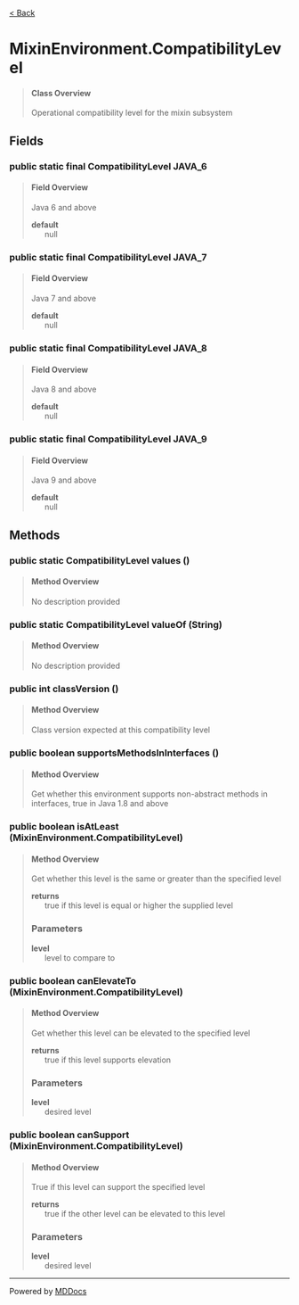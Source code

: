 [< Back](../README.md)
# MixinEnvironment.CompatibilityLevel #
>#### Class Overview ####
>Operational compatibility level for the mixin subsystem
## Fields ##
### public static final CompatibilityLevel JAVA_6 ###
>#### Field Overview ####
>Java 6 and above
>
>**default**<br />
>&nbsp;&nbsp;&nbsp;&nbsp;&nbsp;&nbsp;null
>
### public static final CompatibilityLevel JAVA_7 ###
>#### Field Overview ####
>Java 7 and above
>
>**default**<br />
>&nbsp;&nbsp;&nbsp;&nbsp;&nbsp;&nbsp;null
>
### public static final CompatibilityLevel JAVA_8 ###
>#### Field Overview ####
>Java 8 and above
>
>**default**<br />
>&nbsp;&nbsp;&nbsp;&nbsp;&nbsp;&nbsp;null
>
### public static final CompatibilityLevel JAVA_9 ###
>#### Field Overview ####
>Java 9 and above
>
>**default**<br />
>&nbsp;&nbsp;&nbsp;&nbsp;&nbsp;&nbsp;null
>
## Methods ##
### public static CompatibilityLevel values () ###
>#### Method Overview ####
>No description provided
>
### public static CompatibilityLevel valueOf (String) ###
>#### Method Overview ####
>No description provided
>
### public int classVersion () ###
>#### Method Overview ####
>Class version expected at this compatibility level
>
### public boolean supportsMethodsInInterfaces () ###
>#### Method Overview ####
>Get whether this environment supports non-abstract methods in
 interfaces, true in Java 1.8 and above
>
### public boolean isAtLeast (MixinEnvironment.CompatibilityLevel) ###
>#### Method Overview ####
>Get whether this level is the same or greater than the specified
 level
>
>**returns**<br />
>&nbsp;&nbsp;&nbsp;&nbsp;&nbsp;&nbsp;true if this level is equal or higher the supplied level
>
>### Parameters ###
>**level**<br />
>&nbsp;&nbsp;&nbsp;&nbsp;&nbsp;&nbsp;level to compare to
>
### public boolean canElevateTo (MixinEnvironment.CompatibilityLevel) ###
>#### Method Overview ####
>Get whether this level can be elevated to the specified level
>
>**returns**<br />
>&nbsp;&nbsp;&nbsp;&nbsp;&nbsp;&nbsp;true if this level supports elevation
>
>### Parameters ###
>**level**<br />
>&nbsp;&nbsp;&nbsp;&nbsp;&nbsp;&nbsp;desired level
>
### public boolean canSupport (MixinEnvironment.CompatibilityLevel) ###
>#### Method Overview ####
>True if this level can support the specified level
>
>**returns**<br />
>&nbsp;&nbsp;&nbsp;&nbsp;&nbsp;&nbsp;true if the other level can be elevated to this level
>
>### Parameters ###
>**level**<br />
>&nbsp;&nbsp;&nbsp;&nbsp;&nbsp;&nbsp;desired level
>

---
Powered by [MDDocs](https://github.com/VRCube/MDDocs)
